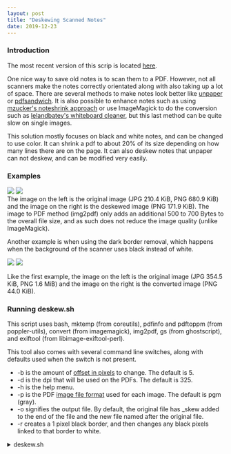 ```yaml
---
layout: post
title: "Deskewing Scanned Notes"
date: 2019-12-23
---
```


### Introduction

The most recent version of this scrip is located
[here](https://github.com/mwyoung/Dotfiles/blob/master/Scripts/deskew.sh).

One nice way to save old notes is to scan them to a PDF. However, not all scanners make
the notes correctly orientated along with also taking up a lot of space.  There are
several methods to make notes look better like
[unpaper](https://github.com/Flameeyes/unpaper) or
[pdfsandwich](http://www.tobias-elze.de/pdfsandwich/). It is also possible to enhance
notes such as using [mzucker's noteshrink
approach](https://mzucker.github.io/2016/09/20/noteshrink.html) or use ImageMagick to do
the conversion such as [lelandbatey's whiteboard
cleaner](https://gist.github.com/lelandbatey/8677901), but this last method can be quite
slow on single images.

This solution mostly focuses on black and white notes, and can be changed to use color. It
can shrink a pdf to about 20% of its size depending on how many lines there are on the
page. It can also deskew notes that unpaper can not deskew, and can be modified very
easily.

### Examples

<style type='text/css'>/*For image size*/
img.note_img { max-width: 100%; display: block; margin: 0 auto; }
</style>

<div class="note_img">
<img style="max-height:150px"
src="https://user-images.githubusercontent.com/10273995/71450719-1437f300-271c-11ea-85f2-5ef81067001b.jpg">
<img style="max-height:150px"
src="https://user-images.githubusercontent.com/10273995/71450718-1437f300-271c-11ea-8eeb-25d9d2d5edc9.png">
</div>
The image on the left is the original image (JPG 210.4 KiB, PNG 680.9 KiB) and the image
on the right is the deskewed image (PNG 171.9 KiB). The image to PDF method (img2pdf) only
adds an additional 500 to 700 Bytes to the overall file size, and as such does not reduce
the image quality (unlike ImageMagick).

Another example is when using the dark border removal, which happens when the background
of the scanner uses black instead of white.

<div class="note_img">
<img style="max-height:110px"
src="https://user-images.githubusercontent.com/10273995/71450721-1437f300-271c-11ea-81b3-5406a9623537.jpg">
<img style="max-height:110px"
src="https://user-images.githubusercontent.com/10273995/71450720-1437f300-271c-11ea-8b87-8fab4e0ce206.png">
</div>

Like the first example, the image on the left is the original image (JPG 354.5 KiB, PNG
1.6 MiB) and the image on the right is the converted image (PNG 44.0 KiB).

### Running deskew.sh

This script uses bash, mktemp (from coreutils), pdfinfo and pdftoppm (from poppler-utils),
convert (from imagemagick), img2pdf, gs (from ghostscript), and exiftool (from
libimage-exiftool-perl).

This tool also comes with several command line switches, along with defaults used when the
switch is not present.
* -b is the amount of [offset in
  pixels](https://imagemagick.org/script/command-line-options.php#lat) to change. The
default is 5.
* -d is the dpi that will be used on the PDFs. The default is 325.
* -h is the help menu.
* -p is the PDF [image file format](https://en.wikipedia.org/wiki/Netpbm_format) used for
  each image. The default is pgm (gray).
* -o signifies the output file. By default, the original file has \_skew added to the end
  of the file and the new file named after the original file.
* -r creates a 1 pixel black border, and then changes any black pixels linked to that
  border to white.

<details>
<summary>deskew.sh</summary>
{% highlight shell %}
{% include deskew.sh %}
{% endhighlight %}
</details>
